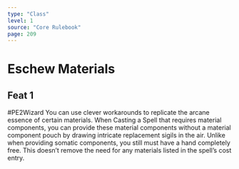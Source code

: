```yaml
---
type: "Class"
level: 1
source: "Core Rulebook"
page: 209
---
```

# Eschew Materials
## Feat 1
#PE2Wizard
You can use clever workarounds to replicate the arcane essence of certain materials. When Casting a Spell that requires material components, you can provide these material components without a material component pouch by drawing intricate replacement sigils in the air. Unlike when providing somatic components, you still must have a hand completely free. This doesn’t remove the need for any materials listed in the spell’s cost entry.